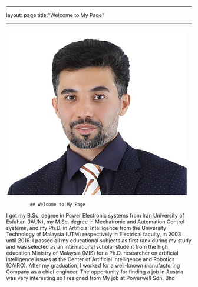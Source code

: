 <!-- index.md -->

---
   layout: page 
   title:"Welcome to My Page"
         
---

![Your Profile Picture](/assets/M.R.jpg)

             ## Welcome to My Page
I got my B.Sc. degree in Power Electronic systems from Iran University of Esfahan (IAUN), my M.Sc. degree in Mechatronic and Automation Control systems, and my Ph.D. in Artificial Intelligence from the University Technology of Malaysia (UTM) respectively in Electrical faculty, in 2003 until 2016. I passed all my educational subjects as first rank during my study and was selected as an international scholar student from the high education Ministry of Malaysia (MIS) for a Ph.D. researcher on artificial intelligence issues at the Center of Artificial Intelligence and Robotics (CAIRO).  After my graduation, I worked for a well-known manufacturing Company as a chief engineer. The opportunity for finding a job in Austria was very interesting so I resigned from My job at Powerwell Sdn. Bhd
